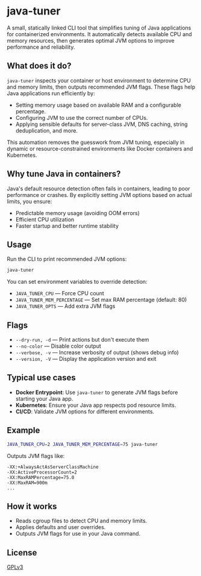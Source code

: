 # java-tuner

A small, statically linked CLI tool that simplifies tuning of Java applications for containerized environments. It automatically detects available CPU and memory resources, then generates optimal JVM options to improve performance and reliability.

## What does it do?

`java-tuner` inspects your container or host environment to determine CPU and memory limits, then outputs recommended JVM flags. These flags help Java applications run efficiently by:

- Setting memory usage based on available RAM and a configurable percentage.
- Configuring JVM to use the correct number of CPUs.
- Applying sensible defaults for server-class JVM, DNS caching, string deduplication, and more.

This automation removes the guesswork from JVM tuning, especially in dynamic or resource-constrained environments like Docker containers and Kubernetes.

## Why tune Java in containers?

Java's default resource detection often fails in containers, leading to poor performance or crashes. By explicitly setting JVM options based on actual limits, you ensure:

- Predictable memory usage (avoiding OOM errors)
- Efficient CPU utilization
- Faster startup and better runtime stability

## Usage

Run the CLI to print recommended JVM options:

```sh
java-tuner
```

You can set environment variables to override detection:

- `JAVA_TUNER_CPU` — Force CPU count
- `JAVA_TUNER_MEM_PERCENTAGE` — Set max RAM percentage (default: 80)
- `JAVA_TUNER_OPTS` — Add extra JVM flags

## Flags

- `--dry-run, -d` — Print actions but don't execute them
- `--no-color` — Disable color output
- `--verbose, -v` — Increase verbosity of output (shows debug info)
- `--version, -V` — Display the application version and exit

## Typical use cases

- **Docker Entrypoint**: Use `java-tuner` to generate JVM flags before starting your Java app.
- **Kubernetes**: Ensure your Java app respects pod resource limits.
- **CI/CD**: Validate JVM options for different environments.

## Example

```sh
JAVA_TUNER_CPU=2 JAVA_TUNER_MEM_PERCENTAGE=75 java-tuner
```

Outputs JVM flags like:

```
-XX:+AlwaysActAsServerClassMachine
-XX:ActiveProcessorCount=2
-XX:MaxRAMPercentage=75.0
-XX:MaxRAM=900m
...
```

## How it works

- Reads cgroup files to detect CPU and memory limits.
- Applies defaults and user overrides.
- Outputs JVM flags for use in your Java command.

## License

[GPLv3](./LICENSE)

